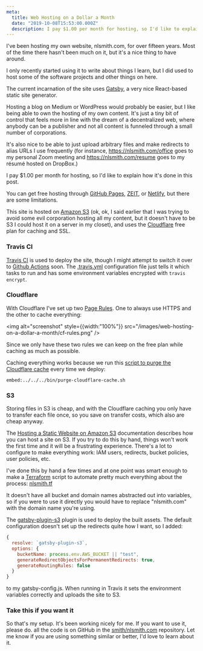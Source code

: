 ```yaml
---
meta:
  title: Web Hosting on a Dollar a Month
  date: "2019-10-08T15:53:00.000Z"
  description: I pay $1.00 per month for hosting, so I'd like to explain how it's done in this post.
---
```


I've been hosting my own website, nlsmith.com, for over fifteen years. Most of
the time there hasn't been much on it, but it's a nice thing to have around.

I only recently started using it to write about things I learn, but I did used
to host some of the software projects and other things on here.

The current incarnation of the site uses [Gatsby](https://www.gatsbyjs.org/), a
very nice React-based static site generator.

Hosting a blog on Medium or WordPress would probably be easier, but I like being
able to own the hosting of my own content. It's just a tiny bit of control that
feels more in line with the dream of a decentralized web, where anybody can be a
publisher and not all content is funneled through a small number of corporations.

It's also nice to be able to just upload arbitrary files and make redirects to
alias URLs I use frequently (for instance, https://nlsmith.com/office goes to
my personal Zoom meeting and https://nlsmith.com/resume goes to my résumé hosted
on DropBox.)

I pay \$1.00 per month for hosting, so I'd like to explain how it's done in this
post.

You can get free hosting through [GitHub Pages](https://pages.github.com),
[ZEIT](https://zeit.co/home), or [Netlify](https://www.netlify.com/), but there
are some limitations.

This site is hosted on [Amazon S3](https://aws.amazon.com/s3/) (ok, ok, I said
earlier that I was trying to avoid some evil corporation hosting all my content,
but it doesn't have to be S3 I could host it on a server in my closet),
and uses the [Cloudflare](https://www.cloudflare.com) free plan for caching and
SSL.

### Travis CI

[Travis CI](https://travis-ci.org/) is used to deploy the site, though I might
attempt to switch it over to
[Github Actions](https://github.com/features/actions) soon. The
[.travis.yml](https://github.com/smith/nlsmith.com/blob/master/.travis.yml)
configuration file just tells it which tasks to run and has some environment
variables encrypted with `travis encrypt`.

### Cloudflare

With Cloudflare I've set up two [Page Rules](https://www.cloudflare.com/features-page-rules/). One to always use HTTPS and the other to cache everything:

<img alt="screenshot" style={{width:"100%"}} src="/images/web-hosting-on-a-dollar-a-month/cf-rules.png" />

Since we only have these two rules we can keep on the free plan while caching as
much as possible.

Caching everything works because we run this
[script to purge the Cloudflare cache](https://github.com/smith/nlsmith.com/blob/master/bin/purge-cloudflare-cache.sh)
every time we deploy:

`embed:../../../bin/purge-cloudflare-cache.sh`

### S3

Storing files in S3 is cheap, and with the Cloudflare caching you only have to transfer each file once, so you save on transfer costs, which also are cheap anyway.

The [Hosting a Static Website on Amazon S3](https://docs.aws.amazon.com/AmazonS3/latest/dev/WebsiteHosting.html) documentation describes how you can host a site on S3. If you try to do this by hand, things won't work the first time and it will be a frustrating experience. There's a lot to configure to make everything work: IAM users, redirects, bucket policies, user policies, etc.

I've done this by hand a few times and at one point was smart enough to make a [Terraform](https://www.terraform.io) script to automate pretty much everything about the process: [nlsmith.tf](https://github.com/smith/nlsmith.com/blob/master/terraform/nlsmith.com.tf)

It doesn't have all bucket and domain names abstracted out into variables, so if you were to use it directly you would have to replace "nlsmith.com" with the domain name you're using.

The [gatsby-plugin-s3](https://www.gatsbyjs.org/packages/gatsby-plugin-s3/) plugin is used to deploy the built assets. The default configuration doesn't set up the redirects quite how I want, so I added:

```js
{
  resolve: `gatsby-plugin-s3`,
  options: {
    bucketName: process.env.AWS_BUCKET || "test",
    generateRedirectObjectsForPermanentRedirects: true,
    generateRoutingRules: false
  }
}
```

to my gatsby-config.js. When running in Travis it sets the environment variables correctly and uploads the site to S3.

### Take this if you want it

So that's my setup. It's been working nicely for me. If you want to use it, please do. all the code is on GitHub in the [smith/nlsmith.com](https://github.com/smith/nlsmith.com) repository. Let me know if you are using something similar or better, I'd love to learn about it.
